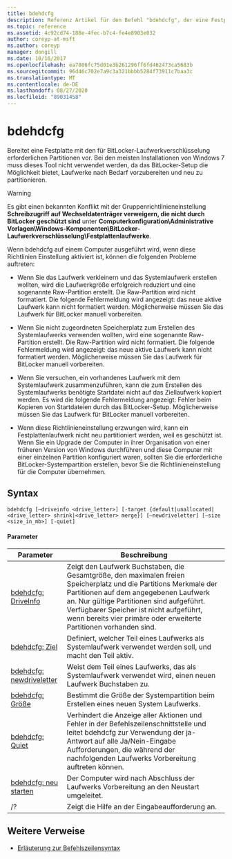 ```yaml
---
title: bdehdcfg
description: Referenz Artikel für den Befehl "bdehdcfg", der eine Festplatte mit den für BitLocker-Laufwerkverschlüsselung erforderlichen Partitionen vorbereitet.
ms.topic: reference
ms.assetid: 4c92cd74-188e-4fec-b7c4-fe4e8903e032
author: coreyp-at-msft
ms.author: coreyp
manager: dongill
ms.date: 10/16/2017
ms.openlocfilehash: ea7806fc75d01e3b261296ff6fd462473ca5683b
ms.sourcegitcommit: 96d46c702e7a9c3a321bbbb5284f73911c7baa3c
ms.translationtype: MT
ms.contentlocale: de-DE
ms.lasthandoff: 08/27/2020
ms.locfileid: "89031458"
---
```

# <a name="bdehdcfg"></a>bdehdcfg

Bereitet eine Festplatte mit den für BitLocker-Laufwerkverschlüsselung erforderlichen Partitionen vor. Bei den meisten Installationen von Windows 7 muss dieses Tool nicht verwendet werden, da das BitLocker-Setup die Möglichkeit bietet, Laufwerke nach Bedarf vorzubereiten und neu zu partitionieren.

> [!WARNING]
> Es gibt einen bekannten Konflikt mit der Gruppenrichtlinieneinstellung **Schreibzugriff auf Wechseldatenträger verweigern, die nicht durch BitLocker geschützt sind** unter **Computerkonfiguration\Administrative Vorlagen\Windows-Komponenten\BitLocker-Laufwerkverschlüsselung\Festplattenlaufwerke**.
>
>Wenn bdehdcfg auf einem Computer ausgeführt wird, wenn diese Richtlinien Einstellung aktiviert ist, können die folgenden Probleme auftreten:
>
>- Wenn Sie das Laufwerk verkleinern und das Systemlaufwerk erstellen wollten, wird die Laufwerkgröße erfolgreich reduziert und eine sogenannte Raw-Partition erstellt. Die Raw-Partition wird nicht formatiert. Die folgende Fehlermeldung wird angezeigt: das neue aktive Laufwerk kann nicht formatiert werden. Möglicherweise müssen Sie das Laufwerk für BitLocker manuell vorbereiten.
>
>- Wenn Sie nicht zugeordneten Speicherplatz zum Erstellen des Systemlaufwerks verwenden wollten, wird eine sogenannte Raw-Partition erstellt. Die Raw-Partition wird nicht formatiert. Die folgende Fehlermeldung wird angezeigt: das neue aktive Laufwerk kann nicht formatiert werden. Möglicherweise müssen Sie das Laufwerk für BitLocker manuell vorbereiten.
>
>- Wenn Sie versuchen, ein vorhandenes Laufwerk mit dem Systemlaufwerk zusammenzuführen, kann die zum Erstellen des Systemlaufwerks benötigte Startdatei nicht auf das Ziellaufwerk kopiert werden. Es wird die folgende Fehlermeldung angezeigt: Fehler beim Kopieren von Startdateien durch das BitLocker-Setup. Möglicherweise müssen Sie das Laufwerk für BitLocker manuell vorbereiten.
>
>- Wenn diese Richtlinieneinstellung erzwungen wird, kann ein Festplattenlaufwerk nicht neu partitioniert werden, weil es geschützt ist. Wenn Sie ein Upgrade der Computer in ihrer Organisation von einer früheren Version von Windows durchführen und diese Computer mit einer einzelnen Partition konfiguriert waren, sollten Sie die erforderliche BitLocker-Systempartition erstellen, bevor Sie die Richtlinieneinstellung für die Computer übernehmen.

## <a name="syntax"></a>Syntax

```
bdehdcfg [–driveinfo <drive_letter>] [-target {default|unallocated|<drive_letter> shrink|<drive_letter> merge}] [–newdriveletter] [–size <size_in_mb>] [-quiet]
```

#### <a name="parameters"></a>Parameter

| Parameter | Beschreibung |
| --------- |----------- |
| [bdehdcfg: DriveInfo](bdehdcfg-driveinfo.md) | Zeigt den Laufwerk Buchstaben, die Gesamtgröße, den maximalen freien Speicherplatz und die Partitions Merkmale der Partitionen auf dem angegebenen Laufwerk an. Nur gültige Partitionen sind aufgeführt. Verfügbarer Speicher ist nicht aufgeführt, wenn bereits vier primäre oder erweiterte Partitionen vorhanden sind. |
| [bdehdcfg: Ziel](bdehdcfg-target.md) | Definiert, welcher Teil eines Laufwerks als Systemlaufwerk verwendet werden soll, und macht den Teil aktiv. |
| [bdehdcfg: newdriveletter](bdehdcfg-newdriveletter.md) | Weist dem Teil eines Laufwerks, das als Systemlaufwerk verwendet wird, einen neuen Laufwerk Buchstaben zu. |
| [bdehdcfg: Größe](bdehdcfg-size.md) | Bestimmt die Größe der Systempartition beim Erstellen eines neuen System Laufwerks. |
| [bdehdcfg: Quiet](bdehdcfg-quiet.md) | Verhindert die Anzeige aller Aktionen und Fehler in der Befehlszeilenschnittstelle und leitet bdehdcfg zur Verwendung der ja-Antwort auf alle Ja/Nein-Eingabe Aufforderungen, die während der nachfolgenden Laufwerks Vorbereitung auftreten können. |
| [bdehdcfg: neu starten](bdehdcfg-restart.md) | Der Computer wird nach Abschluss der Laufwerks Vorbereitung an den Neustart umgeleitet. |
| /? | Zeigt die Hilfe an der Eingabeaufforderung an. |

## <a name="additional-references"></a>Weitere Verweise

- [Erläuterung zur Befehlszeilensyntax](command-line-syntax-key.md)
